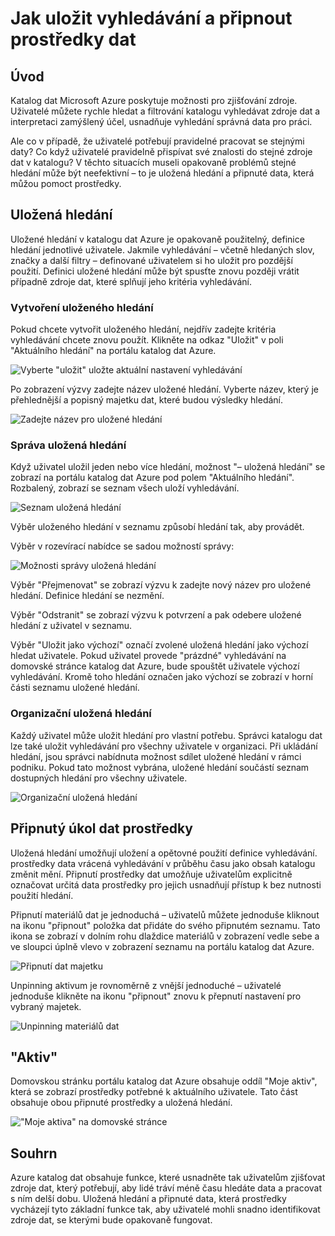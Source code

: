 <properties
   pageTitle="Jak uložit vyhledávání a připnout dat prostředky | Microsoft Azure"
   description="Článek s postupy zvýraznění funkce v katalogu dat Azure pro uložení zdroje dat a datové zdroje dat pro pozdější použití."
   services="data-catalog"
   documentationCenter=""
   authors="steelanddata"
   manager="NA"
   editor=""
   tags=""/>
<tags
   ms.service="data-catalog"
   ms.devlang="NA"
   ms.topic="article"
   ms.tgt_pltfrm="NA"
   ms.workload="data-catalog"
   ms.date="10/10/2016"
   ms.author="maroche"/>

# <a name="how-to-save-searches-and-pin-data-assets"></a>Jak uložit vyhledávání a připnout prostředky dat

## <a name="introduction"></a>Úvod

Katalog dat Microsoft Azure poskytuje možnosti pro zjišťování zdroje. Uživatelé můžete rychle hledat a filtrování katalogu vyhledávat zdroje dat a interpretaci zamýšlený účel, usnadňuje vyhledání správná data pro práci.

Ale co v případě, že uživatelé potřebují pravidelné pracovat se stejnými daty? Co když uživatelé pravidelně přispívat své znalosti do stejné zdroje dat v katalogu? V těchto situacích museli opakovaně problémů stejné hledání může být neefektivní – to je uložená hledání a připnuté data, která můžou pomoct prostředky.

## <a name="saved-searches"></a>Uložená hledání

Uložené hledání v katalogu dat Azure je opakovaně použitelný, definice hledání jednotlivé uživatele. Jakmile vyhledávání – včetně hledaných slov, značky a další filtry – definované uživatelem si ho uložit pro pozdější použití. Definici uložené hledání může být spusťte znovu později vrátit případně zdroje dat, které splňují jeho kritéria vyhledávání.

### <a name="creating-a-saved-search"></a>Vytvoření uloženého hledání

Pokud chcete vytvořit uloženého hledání, nejdřív zadejte kritéria vyhledávání chcete znovu použít. Klikněte na odkaz "Uložit" v poli "Aktuálního hledání" na portálu katalog dat Azure.

 ![Vyberte "uložit" uložte aktuální nastavení vyhledávání](./media/data-catalog-how-to-save-pin/01-save-option.png)

Po zobrazení výzvy zadejte název uložené hledání. Vyberte název, který je přehlednější a popisný majetku dat, které budou výsledky hledání.

 ![Zadejte název pro uložené hledání](./media/data-catalog-how-to-save-pin/02-name.png)

### <a name="managing-saved-searches"></a>Správa uložená hledání

Když uživatel uložil jeden nebo více hledání, možnost "– uložená hledání" se zobrazí na portálu katalog dat Azure pod polem "Aktuálního hledání". Rozbalený, zobrazí se seznam všech uloží vyhledávání.

 ![Seznam uložená hledání](./media/data-catalog-how-to-save-pin/03-list.png)

Výběr uloženého hledání v seznamu způsobí hledání tak, aby provádět.

Výběr v rozevírací nabídce se sadou možností správy:

 ![Možnosti správy uložená hledání](./media/data-catalog-how-to-save-pin/04-managing.png)

Výběr "Přejmenovat" se zobrazí výzvu k zadejte nový název pro uložené hledání. Definice hledání se nezmění.

Výběr "Odstranit" se zobrazí výzvu k potvrzení a pak odebere uložené hledání z uživatel v seznamu.

Výběr "Uložit jako výchozí" označí zvolené uložená hledání jako výchozí hledat uživatele. Pokud uživatel provede "prázdné" vyhledávání na domovské stránce katalog dat Azure, bude spouštět uživatele výchozí vyhledávání. Kromě toho hledání označen jako výchozí se zobrazí v horní části seznamu uložené hledání.

### <a name="organizational-saved-searches"></a>Organizační uložená hledání

Každý uživatel může uložit hledání pro vlastní potřebu. Správci katalogu dat lze také uložit vyhledávání pro všechny uživatele v organizaci. Při ukládání hledání, jsou správci nabídnuta možnost sdílet uložené hledání v rámci podniku. Pokud tato možnost vybrána, uložené hledání součástí seznam dostupných hledání pro všechny uživatele.

 ![Organizační uložená hledání](./media/data-catalog-how-to-save-pin/08-organizational-saved-search.png)


## <a name="pinned-data-assets"></a>Připnutý úkol dat prostředky

Uložená hledání umožňují uložení a opětovné použití definice vyhledávání. prostředky data vrácená vyhledávání v průběhu času jako obsah katalogu změnit mění. Připnutí prostředky dat umožňuje uživatelům explicitně označovat určitá data prostředky pro jejich usnadňují přístup k bez nutnosti použití hledání.

Připnutí materiálů dat je jednoduchá – uživatelů můžete jednoduše kliknout na ikonu "připnout" položka dat přidáte do svého připnutém seznamu. Tato ikona se zobrazí v dolním rohu dlaždice materiálů v zobrazení vedle sebe a ve sloupci úplně vlevo v zobrazení seznamu na portálu katalog dat Azure.

![Připnutí dat majetku](./media/data-catalog-how-to-save-pin/05-pinning.png)

Unpinning aktivum je rovnoměrně z vnější jednoduché – uživatelé jednoduše klikněte na ikonu "připnout" znovu k přepnutí nastavení pro vybraný majetek.

![Unpinning materiálů dat](./media/data-catalog-how-to-save-pin/06-unpinning.png)

## <a name="my-assets"></a>"Aktiv"
Domovskou stránku portálu katalog dat Azure obsahuje oddíl "Moje aktiv", která se zobrazí prostředky potřebné k aktuálního uživatele. Tato část obsahuje obou připnuté prostředky a uložená hledání.

!["Moje aktiva" na domovské stránce](./media/data-catalog-how-to-save-pin/07-my-assets.png)

## <a name="summary"></a>Souhrn
Azure katalog dat obsahuje funkce, které usnadněte tak uživatelům zjišťovat zdroje dat, který potřebují, aby lidé tráví méně času hledáte data a pracovat s ním delší dobu. Uložená hledání a připnuté data, která prostředky vycházejí tyto základní funkce tak, aby uživatelé mohli snadno identifikovat zdroje dat, se kterými bude opakovaně fungovat.
